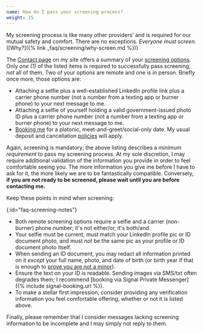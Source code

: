 ```yaml
---
name: How do I pass your screening process?
weight: 15
---
```


My screening process is like many other providers&rsquo; and is required for our mutual safety and comfort. There are no exceptions. <em>Everyone must screen.</em> ([Why?]({% link _faq/screening/why-screen.md %}))

The [Contact page](#contact) on my site offers a summary of your [screening options](#screening-options). Only <em>one (1)</em> of the listed items is required to successfully pass screening, <em>not</em> all of them. Two of your options are remote and one is in person. Briefly once more, those options are:

* Attaching a selfie plus a well-established LinkedIn profile link plus a carrier phone number (not a number from a texting app or burner phone) to your next message to me.
* Attaching a selfie of yourself holding a valid government-issued photo ID plus a carrier phone number (not a number from a texting app or burner phone) to your next message to me.
* [Booking me](#contact) for a platonic, meet-and-greet/social-only date. My usual deposit and cancellation [policies](#policies) will apply.

Again, screening is mandatory; the above listing describes a _minimum requirement_ to pass my screening process. At my sole discretion, I may require additional validation of the information you provide in order to feel comfortable seeing you. The more information you give me before I have to ask for it, the more likely we are to be fantastically compatible. Conversely, <strong>if you are not ready to be screened, please wait until you are before contacting me.</strong>

Keep these points in mind when screening:

{:id="faq-screening-notes"}
* Both remote screening options require a selfie and a carrier (non-burner) phone number; it's not either/or, it's both/and.
* Your selfie must be current, must match your LinkedIn profile pic or ID document photo, and must _not_ be the same pic as your profile or ID document photo itself.
* When sending an ID document, you may redact all information printed on it _except_ your full name, photo, and date of birth (or birth year if that is enough to [prove you are not a minor](#dos-and-donts-be-of-majority-age)).
* Ensure the text on your ID is readable. Sending images via SMS/txt often degrades them; I recommend [booking via Signal Private Messenger]({% include signal-booking.url %}).
* To make a stellar first impression, consider providing any verification information you feel comfortable offering, whether or not it is listed above.

Finally, please remember that I consider messages lacking screening information to be incomplete and I may simply not reply to them.
